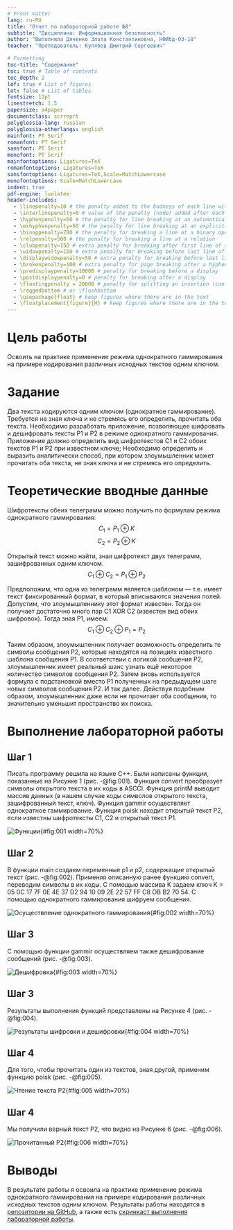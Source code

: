 ```yaml
---
# Front matter
lang: ru-RU
title: "Отчет по лабораторной работе №8"
subtitle: "Дисциплина: Информационная безопасность"
author: "Выполнила Дяченко Злата Константиновна, НФИбд-03-18"
teacher: "Преподаватель: Кулябов Дмитрий Сергеевич"

# Formatting
toc-title: "Содержание"
toc: true # Table of contents
toc_depth: 2
lof: true # List of figures
lot: false # List of tables
fontsize: 12pt
linestretch: 1.5
papersize: a4paper
documentclass: scrreprt
polyglossia-lang: russian
polyglossia-otherlangs: english
mainfont: PT Serif
romanfont: PT Serif
sansfont: PT Serif
monofont: PT Serif
mainfontoptions: Ligatures=TeX
romanfontoptions: Ligatures=TeX
sansfontoptions: Ligatures=TeX,Scale=MatchLowercase
monofontoptions: Scale=MatchLowercase
indent: true
pdf-engine: lualatex
header-includes:
  - \linepenalty=10 # the penalty added to the badness of each line within a paragraph (no associated penalty node) Increasing the value makes tex try to have fewer lines in the paragraph.
  - \interlinepenalty=0 # value of the penalty (node) added after each line of a paragraph.
  - \hyphenpenalty=50 # the penalty for line breaking at an automatically inserted hyphen
  - \exhyphenpenalty=50 # the penalty for line breaking at an explicit hyphen
  - \binoppenalty=700 # the penalty for breaking a line at a binary operator
  - \relpenalty=500 # the penalty for breaking a line at a relation
  - \clubpenalty=150 # extra penalty for breaking after first line of a paragraph
  - \widowpenalty=150 # extra penalty for breaking before last line of a paragraph
  - \displaywidowpenalty=50 # extra penalty for breaking before last line before a display math
  - \brokenpenalty=100 # extra penalty for page breaking after a hyphenated line
  - \predisplaypenalty=10000 # penalty for breaking before a display
  - \postdisplaypenalty=0 # penalty for breaking after a display
  - \floatingpenalty = 20000 # penalty for splitting an insertion (can only be split footnote in standard LaTeX)
  - \raggedbottom # or \flushbottom
  - \usepackage{float} # keep figures where there are in the text
  - \floatplacement{figure}{H} # keep figures where there are in the text
---
```


# Цель работы

Освоить на практике применение режима однократного гаммирования на примере кодирования различных исходных текстов одним ключом.

# Задание

Два текста кодируются одним ключом (однократное гаммирование). Требуется не зная ключа и не стремясь его определить, прочитать оба текста. Необходимо разработать приложение, позволяющее шифровать и дешифровать тексты P1 и P2 в режиме однократного гаммирования. Приложение должно определить вид шифротекстов C1 и C2 обоих текстов P1 и P2 при известном ключе; Необходимо определить и выразить аналитически способ, при котором злоумышленник может прочитать оба текста, не зная ключа и не стремясь его определить.

# Теоретические вводные данные

Шифротексты обеих телеграмм можно получить по формулам режима однократного гаммирования:
$$C_{1} = P_{1} ⊕ K$$
$$C_{2} = P_{2} ⊕ K$$

Открытый текст можно найти, зная шифротекст двух телеграмм, зашифрованных одним ключом.  
$$C_{1} ⊕ C_{2} = P_{1} ⊕ P_{2}$$

Предположим, что одна из телеграмм является шаблоном — т.е. имеет текст фиксированный формат, в который вписываются значения полей. Допустим, что злоумышленнику этот формат известен. Тогда он получает достаточно много пар C1 XOR C2 (известен вид обеих шифровок). Тогда зная P1, имеем:  
$$C_{1} ⊕ C_{2} ⊕ P_{1} = P_{2}$$

Таким образом, злоумышленник получает возможность определить те символы сообщения P2, которые находятся на позициях известного шаблона сообщения P1. В соответствии с логикой сообщения P2, злоумышленник имеет реальный шанс узнать ещё некоторое количество символов сообщения P2. Затем вновь используется формула с подстановкой вместо P1 полученных на предыдущем шаге новых символов сообщения P2. И так далее. Действуя подобным образом, злоумышленник даже если не прочитает оба сообщения, то значительно уменьшит пространство их поиска.

# Выполнение лабораторной работы

## Шаг 1

Писать программу решила на языке C++. Были написаны функции, показанные на Рисунке 1 (рис. -@fig:001). Функция convert преобразует символы открытого текста в их коды в ASCCI. Функция printM выводит массив данных (в нашем случае коды символов открытого текста, зашифрованный текст, ключ). Функция gammir осуществляет однократное гаммирование. Функция poisk находит открытый текст P2, если известны шифротексты C1, C2 и открытый текст P1.

![Функции](images/3.png){#fig:001 width=70%}

## Шаг 2

В функции main создаем переменные p1 и p2, содержащие открытый текст (рис. -@fig:002). Применяя описанную ранее функцию convert, переводим символы в их коды. С помощью массива K задаем ключ K = 05 0C 17 7F 0E 4E 37 D2 94 10 09 2E 22 57 FF C8 OB B2 70 54. С помощью однократного гаммирования шифруем сообщения.

![Осуществление однократного гаммирования](images/4.png){#fig:002 width=70%}

## Шаг 3

С помощью функции gammir осуществляем также дешифрование сообщений (рис. -@fig:003).

![Дешифровка](images/5.png){#fig:003 width=70%}

## Шаг 3

Результаты выполнения функций представлены на Рисунке 4 (рис. -@fig:004).

![Результаты шифровки и дешифровки](images/1.png){#fig:004 width=70%}

## Шаг 4

Для того, чтобы прочитать один из текстов, зная другой, применим функцию poisk (рис. -@fig:005).

![Чтение текста P2](images/6.png){#fig:005 width=70%}

## Шаг 4

Мы получили верный текст P2, что видно на Рисунке 6 (рис. -@fig:006).

![Прочитанный P2](images/2.png){#fig:006 width=70%}

# Выводы

В результате работы я освоила на практике применение режима однократного гаммирования на примере кодирования различных исходных текстов одним ключом. Результаты работы находятся в [репозитории на GitHub](https://github.com/ZlataDyachenko/workD), а также есть [скринкаст выполнения лабораторной работы](https://www.youtube.com/watch?v=1qykNYRhPjY).
